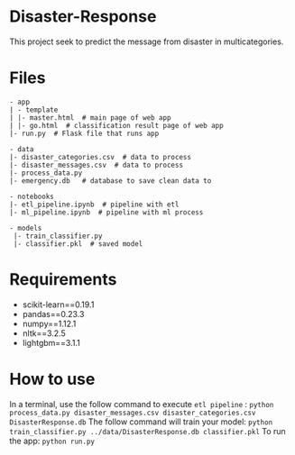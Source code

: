 # Disaster-Response

This project seek to predict the message from disaster in multicategories.

# Files
```
- app
| - template
| |- master.html  # main page of web app
| |- go.html  # classification result page of web app
|- run.py  # Flask file that runs app

- data
|- disaster_categories.csv  # data to process 
|- disaster_messages.csv  # data to process
|- process_data.py
|- emergency.db   # database to save clean data to

- notebooks
|- etl_pipeline.ipynb  # pipeline with etl  
|- ml_pipeline.ipynb  # pipeline with ml process

- models
 |- train_classifier.py
 |- classifier.pkl  # saved model
 ```
# Requirements

* scikit-learn==0.19.1 
* pandas==0.23.3 
* numpy==1.12.1 
* nltk==3.2.5 
* lightgbm==3.1.1
# How to use
In a terminal, use the follow command to execute `etl pipeline` :
`python process_data.py disaster_messages.csv disaster_categories.csv DisasterResponse.db`
The follow command will train your model:
`python train_classifier.py ../data/DisasterResponse.db classifier.pkl` 
To run the app:
`python run.py`
